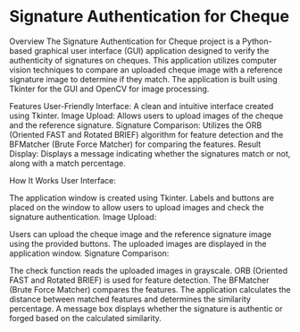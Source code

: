 # Signature Authentication for Cheque
Overview
The Signature Authentication for Cheque project is a Python-based graphical user interface (GUI) application designed to verify the authenticity of signatures on cheques. This application utilizes computer vision techniques to compare an uploaded cheque image with a reference signature image to determine if they match. The application is built using Tkinter for the GUI and OpenCV for image processing.

Features
User-Friendly Interface: A clean and intuitive interface created using Tkinter.
Image Upload: Allows users to upload images of the cheque and the reference signature.
Signature Comparison: Utilizes the ORB (Oriented FAST and Rotated BRIEF) algorithm for feature detection and the BFMatcher (Brute Force Matcher) for comparing the features.
Result Display: Displays a message indicating whether the signatures match or not, along with a match percentage.

How It Works
User Interface:

The application window is created using Tkinter.
Labels and buttons are placed on the window to allow users to upload images and check the signature authentication.
Image Upload:

Users can upload the cheque image and the reference signature image using the provided buttons.
The uploaded images are displayed in the application window.
Signature Comparison:

The check function reads the uploaded images in grayscale.
ORB (Oriented FAST and Rotated BRIEF) is used for feature detection.
The BFMatcher (Brute Force Matcher) compares the features.
The application calculates the distance between matched features and determines the similarity percentage.
A message box displays whether the signature is authentic or forged based on the calculated similarity.
